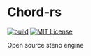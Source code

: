 [build-badge]: https://github.com/ellie-bee/chord-rs/actions/workflows/build.yml/badge.svg
[build-url]: https://github.com/ellie-bee/chord-rs/actions?query=workflow%3Abuild+branch%3Amain
[mit-badge]: https://img.shields.io/badge/license-MIT-blue.svg
[mit-url]: https://github.com/ellie-bee/chord-rs/blob/main/LICENSE

# Chord-rs
[![build][build-badge]][build-url]
[![MIT License][mit-badge]][mit-url]

Open source steno engine





